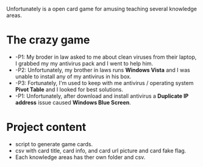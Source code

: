 Unfortunately is a open card game for amusing teaching several knowledge areas.

The crazy game
==============

* -P1: My broder in law asked to me about clean viruses from their laptop, I grabbed my my antivirus pack and I went to help him.
* -P2: Unfortunately, my brother in laws runs **Windows Vista** and I was unable to install any of my antivirus in his box.  
* -P3: Fortunately, I'm used to keep with me antivirus / operating system **Pivot Table** and I looked for best solutions.  
* -P1: Unfortunately, after download and install antivirus a **Duplicate IP address** issue caused **Windows Blue Screen**.  

Project content
===============

* script to generate game cards.
* csv with card title, card info, and card url picture and card fake flag.
* Each knowledge areas has ther own folder and csv. 



